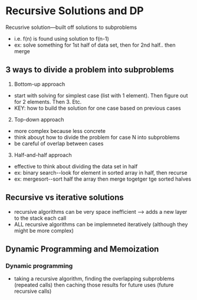 # Recursive Solutions and DP
Recusrive solution—built off solutions to subproblems
* i.e. f(n) is found using solution to f(n-1)
* ex: solve something for 1st half of data set, then for 2nd half.. then merge

## 3 ways to divide a problem into subproblems
1. Bottom-up approach
* start with solving for simplest case (list with 1 element). Then figure out for 2 elements. Then 3. Etc. 
* KEY: how to build the solution for one case based on previous cases

2. Top-down approach
* more complex because less concrete
* think abouyt how to divide the problem for case N into subproblems 
* be careful of overlap between cases

3. Half-and-half approach
* effective to think about dividing the data set in half
* ex: binary search--look for element in sorted array in half, then recurse
* ex: mergesort--sort half the array then merge togetger tge sorted halves

## Recursive vs iterative solutions
* recursive algorithms can be very space inefficient --> adds a new layer to the stack each call
* ALL recursive algorithms can be implemneted iteratively (although they might be more complex)

## Dynamic Programming and Memoization
### Dynamic programming
* taking a recursive algorithm, finding the overlapping subproblems (repeated calls) then caching those results for future uses (future recursive calls)



